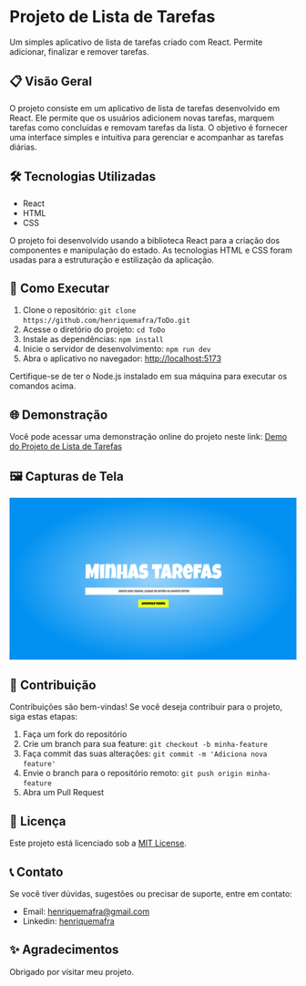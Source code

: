 # Projeto de Lista de Tarefas

Um simples aplicativo de lista de tarefas criado com React. Permite adicionar, finalizar e remover tarefas.

## 📋 Visão Geral

O projeto consiste em um aplicativo de lista de tarefas desenvolvido em React. Ele permite que os usuários adicionem novas tarefas, marquem tarefas como concluídas e removam tarefas da lista. O objetivo é fornecer uma interface simples e intuitiva para gerenciar e acompanhar as tarefas diárias.

## 🛠️ Tecnologias Utilizadas

- React
- HTML
- CSS

O projeto foi desenvolvido usando a biblioteca React para a criação dos componentes e manipulação do estado. As tecnologias HTML e CSS foram usadas para a estruturação e estilização da aplicação.

## 🚀 Como Executar

1. Clone o repositório: `git clone https://github.com/henriquemafra/ToDo.git`
2. Acesse o diretório do projeto: `cd ToDo`
3. Instale as dependências: `npm install`
4. Inicie o servidor de desenvolvimento: `npm run dev`
5. Abra o aplicativo no navegador: [http://localhost:5173](http://localhost:5173)

Certifique-se de ter o Node.js instalado em sua máquina para executar os comandos acima.

## 🌐 Demonstração

Você pode acessar uma demonstração online do projeto neste link: [Demo do Projeto de Lista de Tarefas](https://todo-roan-delta.vercel.app/)

## 🖼️ Capturas de Tela

![Captura de Tela 1](screenshots/screenshot.png)

## 🤝 Contribuição

Contribuições são bem-vindas! Se você deseja contribuir para o projeto, siga estas etapas:

1. Faça um fork do repositório
2. Crie um branch para sua feature: `git checkout -b minha-feature`
3. Faça commit das suas alterações: `git commit -m 'Adiciona nova feature'`
4. Envie o branch para o repositório remoto: `git push origin minha-feature`
5. Abra um Pull Request

## 📝 Licença

Este projeto está licenciado sob a [MIT License](https://opensource.org/licenses/MIT).

## 📞 Contato

Se você tiver dúvidas, sugestões ou precisar de suporte, entre em contato:

- Email: henriquemafra@gmail.com
- Linkedin: [henriquemafra]([https://twitter.com/seu-usuario](https://www.linkedin.com/in/henriquemafradev/))

## ✨ Agradecimentos

Obrigado por vísitar meu projeto.
